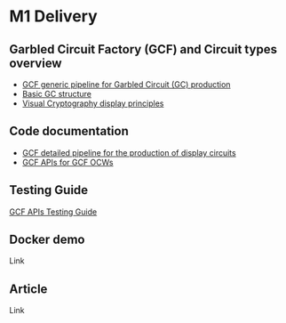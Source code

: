 # M1 Delivery

## Garbled Circuit Factory (GCF) and Circuit types overview
- [GCF generic pipeline for Garbled Circuit (GC) production](https://book.interstellar.gg/GCF.html)
- [Basic GC structure](https://book.interstellar.gg/GC.html)
- [Visual Cryptography display principles](https://book.interstellar.gg/VC-GC.html)
## Code documentation
- [GCF detailed pipeline for the production of display circuits](https://book.interstellar.gg/GCF_pipeline_detailed.html)
- [GCF APIs for GCF OCWs](https://book.interstellar.gg/GCF_API.html)
## Testing Guide
[GCF APIs Testing Guide](https://book.interstellar.gg/GCF_API_Test_Guide.html)
## Docker demo
Link
## Article
Link